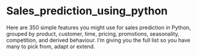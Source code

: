 # Sales_prediction_using_python
Here are 350 simple features you might use for sales prediction in Python, grouped by product, customer, time, pricing, promotions, seasonality, competition, and derived behaviour. I’m giving you the full list so you have many to pick from, adapt or extend.

